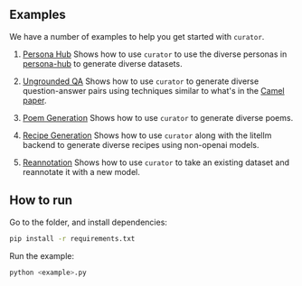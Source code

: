 ## Examples
We have a number of examples to help you get started with `curator`.

1. [Persona Hub](./persona_hub/)
Shows how to use `curator` to use the diverse personas in [persona-hub](https://github.com/tencent-ailab/persona-hub/)
to generate diverse datasets.

2. [Ungrounded QA](./ungrounded-qa/)
Shows how to use `curator` to generate diverse question-answer pairs using techniques similar to what's in the [Camel paper](https://arxiv.org/pdf/2303.17760).

3. [Poem Generation](./poem-generation/)
Shows how to use `curator` to generate diverse poems.

4. [Recipe Generation](./litellm-recipe-generation/)
Shows how to use `curator` along with the litellm backend to generate diverse recipes using non-openai models.

5. [Reannotation](./reannotation/)
Shows how to use `curator` to take an existing dataset and reannotate it with a new model.


## How to run

Go to the folder, and install dependencies:
```bash
pip install -r requirements.txt
```

Run the example:
```bash
python <example>.py
```
